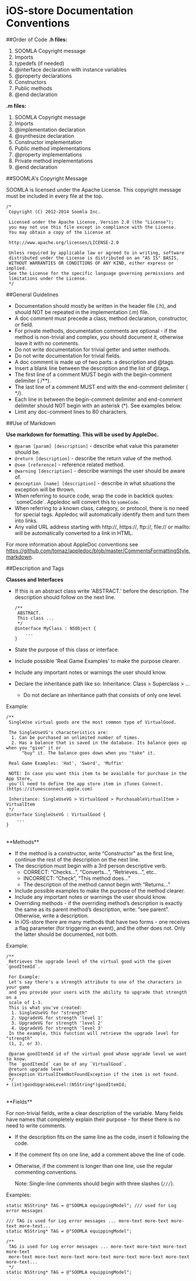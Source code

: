 
**iOS-store Documentation Conventions**
=====================


##Order of Code 
**.h files:**


1. SOOMLA Copyright message 
2. Imports
3. typedefs (if needed)
4. @interface declaration with instance variables
5. @property declarations
6. Constructors
7. Public methods
8. @end declaration

**.m files:**


1. SOOMLA Copyright message 
2. Imports
3. @implementation declaration
4. @synthesize declaration
5. Constructor implementation
6. Public method implementations
7. @property implementations
8. Private method implementations
9. @end declaration



##SOOMLA's Copyright Message


SOOMLA is licensed under the Apache License. This copyright message must be included in every file at the top.

```
/*
 Copyright (C) 2012-2014 Soomla Inc.
 
 Licensed under the Apache License, Version 2.0 (the "License");
 you may not use this file except in compliance with the License.
 You may obtain a copy of the License at
 
 http://www.apache.org/licenses/LICENSE-2.0
 
 Unless required by applicable law or agreed to in writing, software
 distributed under the License is distributed on an "AS IS" BASIS,
 WITHOUT WARRANTIES OR CONDITIONS OF ANY KIND, either express or implied.
 See the License for the specific language governing permissions and
 limitations under the License.
 */

```

##General Guidelines

- Documentation should mostly be written in the header file (.h), and should NOT be repeated in the implementation (.m) file. 
- A doc comment must precede a class, method declaration, constructor, or field.
- For private methods, documentation comments are optional - if the method is non-trivial and complex, you should document it, otherwise leave it with no comments.
- Do not write documentation for trivial getter and setter methods.
- Do not write documentation for trivial fields.
- A doc comment is made up of two parts: a description and @tags.
- Insert a blank line between the description and the list of @tags.
- The first line of a comment MUST begin with the begin-comment delimiter ( /**).
- The last line of a comment MUST end with the end-comment delimiter ( */).
- Each line in between the begin-comment delimiter and end-comment delimiter should NOT begin with an asterisk (*). See examples below.
- Limit any doc-comment lines to 80 characters.


##Use of Markdown

**Use markdown for formatting. This will be used by AppleDoc.**

- `@param [param] [description]` - describe what value this parameter should be.
- `@return [description]` - describe the return value of the method.
- `@see [reference]` - reference related method.
- `@warning [description]` - describe warnings the user should be aware of.
- `@exception [name] [description]` - describe in what situations the exception will be thrown.
- When referring to source code, wrap the code in backtick quotes: \`someCode\`. Appledoc will convert this to `someCode`. 
- When referring to a known class, category, or protocol, there is no need for special tags. Appledoc will automatically identify them and turn them into links. 
- Any valid URL address starting with http://, https://, ftp://, file:// or mailto: will be automatically converted to a link in HTML.

For more information about AppleDoc conventions see https://github.com/tomaz/appledoc/blob/master/CommentsFormattingStyle.markdown.

##Description and Tags

**Classes and Interfaces**

- If this is an abstract class write 'ABSTRACT.' before the description. The description should follow on the next line.

    ```
    /**
     ABSTRACT.
     This class ...
     */
    @interface MyClass : NSObject { 
        ... 
    }
    ```

- State the purpose of this class or interface.
- Include possible 'Real Game Examples' to make the purpose clearer.
- Include any important notes or warnings the user should know.
- Declare the inheritance path like so: Inheritance: Class > Superclass > …
    - Do not declare an inheritance path that consists of only one level.

Example:

```
/**
 SingleUse virtual goods are the most common type of VirtualGood.
 
 The SingleUseVG's characteristics are:
  1. Can be purchased an unlimited number of times.
  2. Has a balance that is saved in the database. Its balance goes up when you "give" it or
      "buy" it. The balance goes down when you "take" it.
 
 Real Game Examples: 'Hat', 'Sword', 'Muffin'
 
 NOTE: In case you want this item to be available for purchase in the App Store, 
 you'll need to define the app store item in iTunes Connect.
(https://itunesconnect.apple.com)
 
 Inheritance: SingleUseVG > VirtualGood > PurchasableVirtualItem > VirtualItem
 */
@interface SingleUseVG : VirtualGood {
    ...
}
```
<br>
**Methods**

- If the method is a constructor, write “Constructor” as the first line, continue the rest of the description on the next line.
- The description must begin with a 3rd person descriptive verb.
    - CORRECT: “Checks…”, “Converts…”, “Retrieves...”, etc.. 
    - INCORRECT: “Check”, “This method does…” 
    - The description of the method cannot begin with “Returns…”
- Include possible examples to make the purpose of the method clearer.
- Include any important notes or warnings the user should know.
- Overriding methods - if the overriding method’s description is exactly the same as its parent method’s description, write: “see parent”. Otherwise, write a description.
- In iOS-store there are many methods that have two forms - one receives a flag parameter (for triggering an event), and the other does not. Only the latter should be documented, not both.

Example:
```
/**
 Retrieves the upgrade level of the virtual good with the given `goodItemId`.
 
 For Example:
 Let's say there's a strength attribute to one of the characters in your game 
 and you provide your users with the ability to upgrade that strength on a
 scale of 1-3.
 This is what you've created:
  1. SingleUseVG for "strength"
  2. UpgradeVG for strength 'level 1'
  3. UpgradeVG for strength 'level 2'
  4. UpgradeVG for strength 'level 3'
 In the example, this function will retrieve the upgrade level for "strength" 
 (1, 2, or 3).
 
 @param goodItemId id of the virtual good whose upgrade level we want to know. 
 The `goodItemId` can be of any `VirtualGood`.
 @return upgrade level
 @exception VirtualItemNotFoundException if the item is not found.
 */
+ (int)goodUpgradeLevel:(NSString*)goodItemId;
```

<br>
**Fields**

For non-trivial fields, write a clear description of the variable. Many fields have names that completely explain their purpose - for these there is no need to write comments.

- If the description fits on the same line as the code, insert it following the code.
- If the comment fits on one line, add a comment above the line of code.
- Otherwise, if the comment is longer than one line, use the regular commenting conventions.

    Note: Single-line comments should begin with three slashes (`///`).

Examples:
```
static NSString* TAG = @"SOOMLA equippingModel"; /// used for Log error messages

/// TAG is used for Log error messages ... more-text more-text more-text more-text...
static NSString* TAG = @"SOOMLA equippingModel";

/**
 TAG is used for Log error messages ... more-text more-text more-text more-text
 more-text more-text more-text more-text more-text more-text more-text more-text...
 */
static NSString* TAG = @"SOOMLA equippingModel";
```



    

